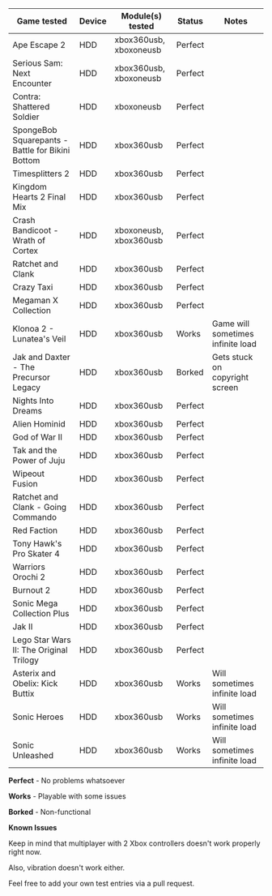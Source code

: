 | Game tested                                     | Device | Module(s) tested       | Status  | Notes |
|-------------------------------------------------|-|------------------------|---------|-------|
| Ape Escape 2                                    | HDD | xbox360usb, xboxoneusb | Perfect |       |
| Serious Sam: Next Encounter                     | HDD | xbox360usb, xboxoneusb | Perfect |       |
| Contra: Shattered Soldier                       | HDD | xboxoneusb             | Perfect |       |
| SpongeBob Squarepants - Battle for Bikini Bottom| HDD | xbox360usb             | Perfect |       |
| Timesplitters 2                                 | HDD | xbox360usb             | Perfect |       |
| Kingdom Hearts 2 Final Mix                      | HDD | xbox360usb             | Perfect |       |
| Crash Bandicoot - Wrath of Cortex               | HDD | xboxoneusb, xbox360usb | Perfect |       |
| Ratchet and Clank                               | HDD | xbox360usb             | Perfect |       |
| Crazy Taxi                                      | HDD | xbox360usb             | Perfect |       |
| Megaman X Collection                            | HDD | xbox360usb             | Perfect |       |
| Klonoa 2 - Lunatea's Veil                       | HDD | xbox360usb             | Works   | Game will sometimes infinite load|
| Jak and Daxter - The Precursor Legacy           | HDD | xbox360usb             | Borked  | Gets stuck on copyright screen |
| Nights Into Dreams                              | HDD | xbox360usb             | Perfect |       |
| Alien Hominid                                   | HDD | xbox360usb             | Perfect |       |
| God of War II                                   | HDD | xbox360usb             | Perfect |       |
| Tak and the Power of Juju                       | HDD | xbox360usb             | Perfect |       |
| Wipeout Fusion                                  | HDD | xbox360usb             | Perfect |       |
| Ratchet and Clank - Going Commando              | HDD | xbox360usb             | Perfect |       |
| Red Faction                                     | HDD | xbox360usb             | Perfect |       |
| Tony Hawk's Pro Skater 4                        | HDD | xbox360usb             | Perfect |       |                   
| Warriors Orochi 2                               | HDD | xbox360usb             | Perfect |       |
| Burnout 2                                       | HDD | xbox360usb             | Perfect |       |
| Sonic Mega Collection Plus                      | HDD | xbox360usb             | Perfect |       |
| Jak II                                          | HDD  | xbox360usb             | Perfect |       |
| Lego Star Wars II: The Original Trilogy         | HDD  | xbox360usb             | Perfect |       |
| Asterix and Obelix: Kick Buttix | HDD | xbox360usb | Works | Will sometimes infinite load |
| Sonic Heroes | HDD | xbox360usb | Works | Will sometimes infinite load |
| Sonic Unleashed | HDD | xbox360usb | Works | Will sometimes infinite load |
 
__Perfect__ - No problems whatsoever

__Works__ - Playable with some issues

__Borked__ - Non-functional

__Known Issues__

Keep in mind that multiplayer with 2 Xbox controllers doesn't work properly right now.

Also, vibration doesn't work either.

Feel free to add your own test entries via a pull request.

